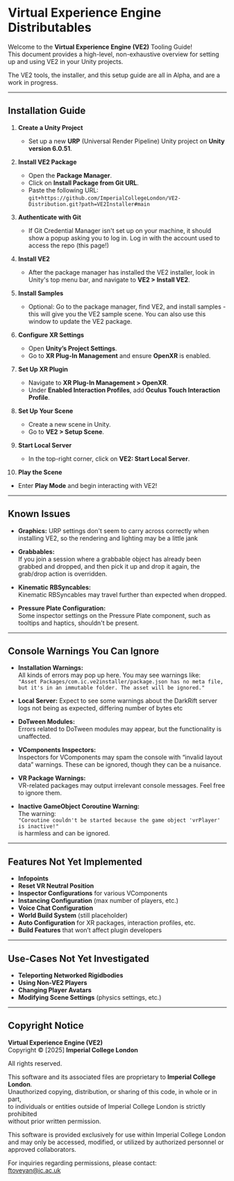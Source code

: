 # Virtual Experience Engine Distributables

Welcome to the **Virtual Experience Engine (VE2)** Tooling Guide!  
This document provides a high-level, non-exhaustive overview for setting up and using VE2 in your Unity projects.

The VE2 tools, the installer, and this setup guide are all in Alpha, and are a work in progress.

---

## Installation Guide

1. **Create a Unity Project**  
   - Set up a new **URP** (Universal Render Pipeline) Unity project on **Unity version 6.0.51**.

2. **Install VE2 Package**  
   - Open the **Package Manager**.
   - Click on **Install Package from Git URL**.
   - Paste the following URL:  
     `git+https://github.com/ImperialCollegeLondon/VE2-Distribution.git?path=VE2Installer#main`

3. **Authenticate with Git**  
   - If Git Credential Manager isn't set up on your machine, it should show a popup asking you to log in. Log in with the account used to access the repo (this page!)

4. **Install VE2**  
   - After the package manager has installed the VE2 installer, look in Unity's top menu bar, and navigate to **VE2 > Install VE2**.

5. **Install Samples**
   - Optional: Go to the package manager, find VE2, and install samples - this will give you the VE2 sample scene. You can also use this window to update the VE2 package. 

6. **Configure XR Settings**  
   - Open **Unity’s Project Settings**.
   - Go to **XR Plug-In Management** and ensure **OpenXR** is enabled.

7. **Set Up XR Plugin**  
   - Navigate to **XR Plug-In Management > OpenXR**.
   - Under **Enabled Interaction Profiles**, add **Oculus Touch Interaction Profile**.

8. **Set Up Your Scene**  
   - Create a new scene in Unity.
   - Go to **VE2 > Setup Scene**.

9. **Start Local Server**  
   - In the top-right corner, click on **VE2: Start Local Server**.

10. **Play the Scene**  
   - Enter **Play Mode** and begin interacting with VE2!

---

## Known Issues

- **Graphics:**
  URP settings don't seem to carry across correctly when installing VE2, so the rendering and lighting may be a little jank

- **Grabbables:**  
   If you join a session where a grabbable object has already been grabbed and dropped, and then pick it up and drop it again, the grab/drop action is overridden.

- **Kinematic RBSyncables:**  
   Kinematic RBSyncables may travel further than expected when dropped.

- **Pressure Plate Configuration:**  
   Some inspector settings on the Pressure Plate component, such as tooltips and haptics, shouldn't be present.

---

## Console Warnings You Can Ignore

- **Installation Warnings:**  
   All kinds of errors may pop up here. You may see warnings like:  
   `"Asset Packages/com.ic.ve2installer/package.json has no meta file, but it's in an immutable folder. The asset will be ignored."`

- **Local Server:**
   Expect to see some warnings about the DarkRift server logs not being as expected, differing number of bytes etc

- **DoTween Modules:**  
   Errors related to DoTween modules may appear, but the functionality is unaffected.

- **VComponents Inspectors:**  
   Inspectors for VComponents may spam the console with “invalid layout data” warnings. These can be ignored, though they can be a nuisance.

- **VR Package Warnings:**  
   VR-related packages may output irrelevant console messages. Feel free to ignore them.

- **Inactive GameObject Coroutine Warning:**  
   The warning:  
   `"Coroutine couldn't be started because the game object 'vrPlayer' is inactive!"`  
   is harmless and can be ignored.

---

## Features Not Yet Implemented

- **Infopoints**  
- **Reset VR Neutral Position**  
- **Inspector Configurations** for various VComponents  
- **Instancing Configuration** (max number of players, etc.)  
- **Voice Chat Configuration**  
- **World Build System** (still placeholder)  
- **Auto Configuration** for XR packages, interaction profiles, etc.  
- **Build Features** that won’t affect plugin developers

---

## Use-Cases Not Yet Investigated

- **Teleporting Networked Rigidbodies**  
- **Using Non-VE2 Players**  
- **Changing Player Avatars**  
- **Modifying Scene Settings** (physics settings, etc.)

---

## Copyright Notice

**Virtual Experience Engine (VE2)**  
Copyright © [2025] **Imperial College London**  

All rights reserved.  

This software and its associated files are proprietary to **Imperial College London**.  
Unauthorized copying, distribution, or sharing of this code, in whole or in part,  
to individuals or entities outside of Imperial College London is strictly prohibited  
without prior written permission.  

This software is provided exclusively for use within Imperial College London  
and may only be accessed, modified, or utilized by authorized personnel or  
approved collaborators.  

For inquiries regarding permissions, please contact:  
[ftoveyan@ic.ac.uk](mailto:ftoveyan@ic.ac.uk)

